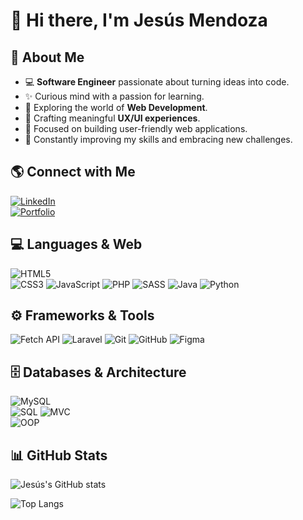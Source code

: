 # 👋 Hi there, I'm Jesús Mendoza 

<!--
**jmendozadev/jmendozadev** is a ✨ _special_ ✨ repository because its `README.md` (this file) appears on your GitHub profile.

Here are some ideas to get you started:

- 🔭 I’m currently working on ...
- 🌱 I’m currently learning ...
- 👯 I’m looking to collaborate on ...
- 🤔 I’m looking for help with ...
- 💬 Ask me about ...
- 📫 How to reach me: ...
- 😄 Pronouns: ...
- ⚡ Fun fact: ...
-->
## 🌟 About Me    
- 💻 **Software Engineer** passionate about turning ideas into code. 
- ✨ Curious mind with a passion for learning.
- 🚀 Exploring the world of **Web Development**.
- 🎨 Crafting meaningful **UX/UI experiences**. 
- 🎯 Focused on building user-friendly web applications. 
- 🌱 Constantly improving my skills and embracing new challenges.  

## 🌎 Connect with Me  
[![LinkedIn](https://img.shields.io/badge/LinkedIn-blue?logo=linkedin&logoColor=white)](https://www.linkedin.com/in/jmendoza-dev/)  
[![Portfolio](https://img.shields.io/badge/Portfolio-000?logo=vercel&logoColor=white)](https://jmendozadev.netlify.app/)  

## 💻 Languages & Web
![HTML5](https://img.shields.io/badge/HTML5-E34F26?logo=html5&logoColor=fff)  
![CSS3](https://img.shields.io/badge/CSS3-1572B6?logo=css3&logoColor=fff)
![JavaScript](https://img.shields.io/badge/JavaScript-F7DF1E?logo=javascript&logoColor=000) 
![PHP](https://img.shields.io/badge/PHP-777BB4?logo=php&logoColor=fff) 
![SASS](https://img.shields.io/badge/Sass-CC6699?logo=sass&logoColor=fff) 
![Java](https://img.shields.io/badge/Java-007396?logo=java&logoColor=fff) 
![Python](https://img.shields.io/badge/Python-3776AB?logo=python&logoColor=fff)   

## ⚙️ Frameworks & Tools 

![Fetch API](https://img.shields.io/badge/Fetch-FF6F00?logo=javascript&logoColor=fff)
![Laravel](https://img.shields.io/badge/Laravel-FF2D20?logo=laravel&logoColor=fff)
![Git](https://img.shields.io/badge/Git-F05032?logo=git&logoColor=fff)
![GitHub](https://img.shields.io/badge/GitHub-181717?logo=github&logoColor=fff)
![Figma](https://img.shields.io/badge/Figma-F24E1E?logo=figma&logoColor=fff)  

## 🗄️ Databases & Architecture  
![MySQL](https://img.shields.io/badge/MySQL-4479A1?logo=mysql&logoColor=fff)  
![SQL](https://img.shields.io/badge/SQL-336791?logo=postgresql&logoColor=fff)
![MVC](https://img.shields.io/badge/MVC-FF5722?logo=laravel&logoColor=fff)  
![OOP](https://img.shields.io/badge/OOP-009688?logo=java&logoColor=fff)  

## 📊 GitHub Stats  
![Jesús's GitHub stats](https://github-readme-stats.vercel.app/api?username=jmendozadev&show_icons=true&theme=radical)  

![Top Langs](https://github-readme-stats.vercel.app/api/top-langs/?username=jmendozadev&layout=compact&theme=radical)
